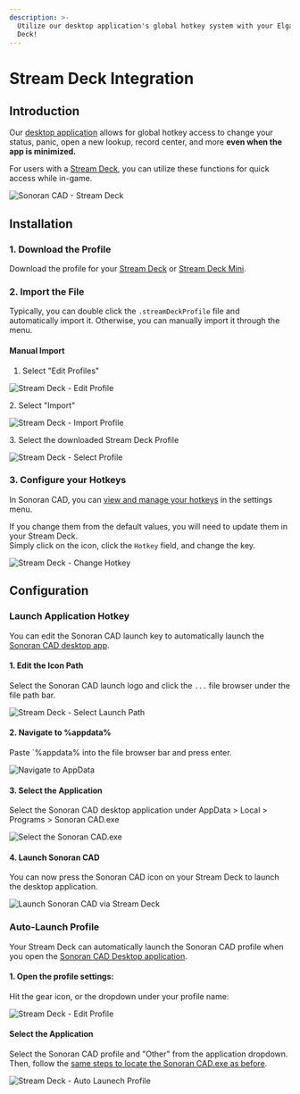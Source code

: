 ```yaml
---
description: >-
  Utilize our desktop application's global hotkey system with your Elgato Stream
  Deck!
---
```


# Stream Deck Integration

## Introduction

Our [desktop application](../downloads/) allows for global hotkey access to change your status, panic, open a new lookup, record center, and more **even when the app is minimized.**

For users with a [Stream Deck](https://www.elgato.com/en/stream-deck), you can utilize these functions for quick access while in-game.

![Sonoran CAD - Stream Deck](<../.gitbook/assets/image (176) (1) (1).png>)

## Installation

### 1. Download the Profile

Download the profile for your [Stream Deck](https://sonoransoftware.com/assets/files/sonorancad/SonoranCADFull.streamDeckProfile) or [Stream Deck Mini](https://sonoransoftware.com/assets/files/sonorancad/SonoranCADMini.streamDeckProfile).

### 2. Import the File

Typically, you can double click the `.streamDeckProfile` file and automatically import it. Otherwise, you can manually import it through the menu.

#### Manual Import

1. Select "Edit Profiles"

![Stream Deck - Edit Profile](<../.gitbook/assets/image (154).png>)

2\. Select "Import"

![Stream Deck - Import Profile](<../.gitbook/assets/image (156).png>)

3\. Select the downloaded Stream Deck Profile

![Stream Deck - Select Profile](<../.gitbook/assets/image (157).png>)

### 3. Configure your Hotkeys

In Sonoran CAD, you can [view and manage your hotkeys](../tutorials/other-features/configurable-hotkeys.md) in the settings menu.

If you change them from the default values, you will need to update them in your Stream Deck.\
Simply click on the icon, click the `Hotkey` field, and change the key.

![Stream Deck - Change Hotkey](<../.gitbook/assets/image (159).png>)

## Configuration

### Launch Application Hotkey

You can edit the Sonoran CAD launch key to automatically launch the [Sonoran CAD desktop app](../downloads/).

#### 1. Edit the Icon Path

Select the Sonoran CAD launch logo and click the `...` file browser under the file path bar.

![Stream Deck - Select Launch Path](<../.gitbook/assets/image (150).png>)

#### 2. Navigate to %appdata%

Paste \`%appdata% into the file browser bar and press enter.

![Navigate to AppData](<../.gitbook/assets/image (151).png>)

#### 3. Select the Application

Select the Sonoran CAD desktop application under AppData > Local > Programs > Sonoran CAD.exe

![Select the Sonoran CAD.exe](<../.gitbook/assets/image (152).png>)

#### 4. Launch Sonoran CAD

You can now press the Sonoran CAD icon on your Stream Deck to launch the desktop application.

![Launch Sonoran CAD via Stream Deck](<../.gitbook/assets/image (153).png>)

### Auto-Launch Profile

Your Stream Deck can automatically launch the Sonoran CAD profile when you open the [Sonoran CAD Desktop application](../downloads/).

#### 1. Open the profile settings:

Hit the gear icon, or the dropdown under your profile name:

![Stream Deck - Edit Profile](<../.gitbook/assets/image (154).png>)

#### Select the Application

Select the Sonoran CAD profile and "Other" from the application dropdown.\
Then, follow the [same steps to locate the Sonoran CAD.exe as before](stream-deck-integration.md#2-navigate-to-appdata).

![Stream Deck - Auto Launech Profile](<../.gitbook/assets/image (155).png>)

